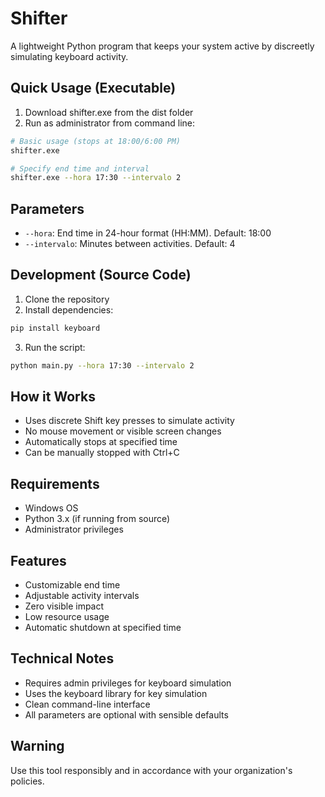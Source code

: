 # Shifter

A lightweight Python program that keeps your system active by discreetly simulating keyboard activity.

## Quick Usage (Executable)

1. Download shifter.exe from the dist folder
2. Run as administrator from command line:

```bash
# Basic usage (stops at 18:00/6:00 PM)
shifter.exe

# Specify end time and interval
shifter.exe --hora 17:30 --intervalo 2
```

## Parameters

- `--hora`: End time in 24-hour format (HH:MM). Default: 18:00
- `--intervalo`: Minutes between activities. Default: 4

## Development (Source Code)

1. Clone the repository
2. Install dependencies:
```bash
pip install keyboard
```
3. Run the script:
```bash
python main.py --hora 17:30 --intervalo 2
```

## How it Works

- Uses discrete Shift key presses to simulate activity
- No mouse movement or visible screen changes
- Automatically stops at specified time
- Can be manually stopped with Ctrl+C

## Requirements

- Windows OS
- Python 3.x (if running from source)
- Administrator privileges

## Features

- Customizable end time
- Adjustable activity intervals
- Zero visible impact
- Low resource usage
- Automatic shutdown at specified time

## Technical Notes

- Requires admin privileges for keyboard simulation
- Uses the keyboard library for key simulation
- Clean command-line interface
- All parameters are optional with sensible defaults

## Warning

Use this tool responsibly and in accordance with your organization's policies.
